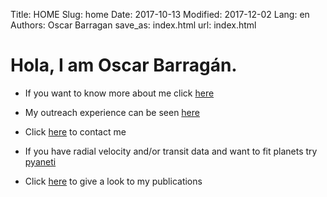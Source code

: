 Title: HOME
Slug: home
Date: 2017-10-13
Modified: 2017-12-02
Lang: en
Authors: Oscar Barragan
save_as: index.html
url: index.html

# Hola, I am Oscar Barragán.

* If you want to know more about me click [here](pages/about)

* My outreach experience can be seen [here](pages/outreach) 

* Click [here](pages/contact) to contact me

* If you have radial velocity and/or transit data and want to fit planets try [pyaneti](https://github.com/oscaribv/pyaneti)

* Click [here](https://goo.gl/YAi4NV) to give a look to my publications
